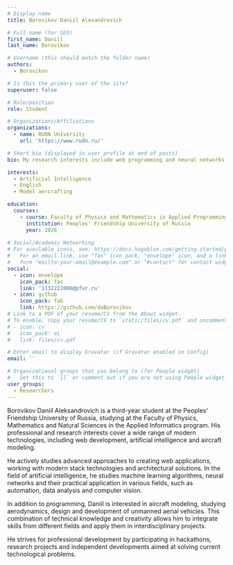 ```yaml
---
# Display name
title: Borovikov Daniil Alexandrovich

# Full name (for SEO)
first_name: Daniil
last_name: Borovikov

# Username (this should match the folder name)
authors:
  - Borovikov

# Is this the primary user of the site?
superuser: false

# Role/position
role: Student

# Organizations/Affiliations
organizations:
  - name: RUDN University
    url: 'https://www.rudn.ru/'

# Short bio (displayed in user profile at end of posts)
bio: My research interests include web programming and neural networks.

interests:
  - Artificial Intelligence
  - English
  - Model aercrafting

education:
  courses:
    - course: Faculty of Physics and Mathematics in Applied Programming
      institution: Peoples' Friendship University of Russia
      year: 2026
    
# Social/Academic Networking
# For available icons, see: https://docs.hugoblox.com/getting-started/page-builder/#icons
#   For an email link, use "fas" icon pack, "envelope" icon, and a link in the
#   form "mailto:your-email@example.com" or "#contact" for contact widget.
social:
  - icon: envelope
    icon_pack: fas
    link: '1132222006@pfur.ru'
  - icon: github
    icon_pack: fab
    link: https://github.com/daBorovikov
# Link to a PDF of your resume/CV from the About widget.
# To enable, copy your resume/CV to `static/files/cv.pdf` and uncomment the lines below.
# - icon: cv
#   icon_pack: ai
#   link: files/cv.pdf

# Enter email to display Gravatar (if Gravatar enabled in Config)
email: ''

# Organizational groups that you belong to (for People widget)
#   Set this to `[]` or comment out if you are not using People widget.
user_groups:
  - Researchers
---
```


Borovikov Daniil Aleksandrovich is a third-year student at the Peoples' Friendship University of Russia, studying at the Faculty of Physics, Mathematics and Natural Sciences in the Applied Informatics program. His professional and research interests cover a wide range of modern technologies, including web development, artificial intelligence and aircraft modeling.

He actively studies advanced approaches to creating web applications, working with modern stack technologies and architectural solutions. In the field of artificial intelligence, he studies machine learning algorithms, neural networks and their practical application in various fields, such as automation, data analysis and computer vision.

In addition to programming, Daniil is interested in aircraft modeling, studying aerodynamics, design and development of unmanned aerial vehicles. This combination of technical knowledge and creativity allows him to integrate skills from different fields and apply them in interdisciplinary projects.

He strives for professional development by participating in hackathons, research projects and independent developments aimed at solving current technological problems.